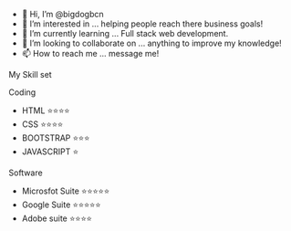 - 👋 Hi, I’m @bigdogbcn
- 👀 I’m interested in ... helping people reach there business goals!
- 🌱 I’m currently learning ... Full stack web development.
- 💞️ I’m looking to collaborate on ... anything to improve my knowledge!
- 📫 How to reach me ... message me! 


My Skill set

Coding 
- HTML ⭐⭐⭐⭐
- CSS ⭐⭐⭐⭐
- BOOTSTRAP ⭐⭐⭐
- JAVASCRIPT ⭐

Software
- Microsfot Suite ⭐⭐⭐⭐⭐
- Google Suite ⭐⭐⭐⭐⭐
- Adobe suite ⭐⭐⭐⭐


<!---
bigdogbcn/bigdogbcn is a ✨ special ✨ repository because its `README.md` (this file) appears on your GitHub profile.
You can click the Preview link to take a look at your changes.
--->
